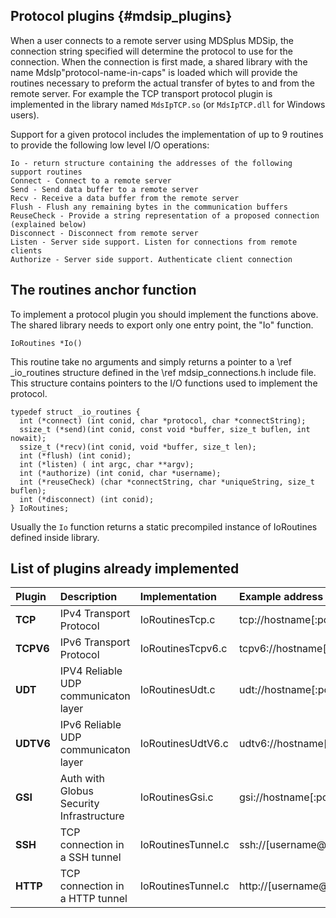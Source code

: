 Protocol plugins {#mdsip_plugins}
----------------

When a user connects to a remote server using MDSplus MDSip, the connection string
specified will determine the protocol to use for the connection.
When the connection is first made, a shared library with the name
MdsIp"protocol-name-in-caps" is loaded which will provide the routines necessary
to preform the actual transfer of bytes to and from the remote server.
For example the TCP transport protocol plugin is implemented in the library named
`MdsIpTCP.so` (or `MdsIpTCP.dll` for Windows users).


Support for a given protocol includes the implementation of up to 9 routines to
provide the following low level I/O operations:

    Io - return structure containing the addresses of the following support routines
    Connect - Connect to a remote server
    Send - Send data buffer to a remote server
    Recv - Receive a data buffer from the remote server
    Flush - Flush any remaining bytes in the communication buffers
    ReuseCheck - Provide a string representation of a proposed connection (explained below)
    Disconnect - Disconnect from remote server
    Listen - Server side support. Listen for connections from remote clients
    Authorize - Server side support. Authenticate client connection




The routines anchor function
----------------------------

To implement a protocol plugin you should implement the functions above.
The shared library needs to export only one entry point, the "Io" function.

    IoRoutines *Io()

This routine take no arguments and simply returns a pointer to a \ref
_io_routines structure defined in the \ref mdsip_connections.h include file.
This structure contains pointers to the I/O functions used to implement the
protocol.

    typedef struct _io_routines {
      int (*connect) (int conid, char *protocol, char *connectString);
      ssize_t (*send)(int conid, const void *buffer, size_t buflen, int nowait);
      ssize_t (*recv)(int conid, void *buffer, size_t len);
      int (*flush) (int conid);
      int (*listen) ( int argc, char **argv);
      int (*authorize) (int conid, char *username);
      int (*reuseCheck) (char *connectString, char *uniqueString, size_t buflen);
      int (*disconnect) (int conid);
    } IoRoutines;

Usually the `Io` function returns a static precompiled instance of IoRoutines
defined inside library.








List of plugins already implemented
-----------------------------------

 | Plugin    | Description                               |  Implementation    | Example address            |
 |:----------|:------------------------------------------|:-------------------|:---------------------------|
 | **TCP**   | IPv4 Transport Protocol                   | IoRoutinesTcp.c    | tcp://hostname[:port]      |
 | **TCPV6** | IPv6 Transport Protocol                   | IoRoutinesTcpv6.c  | tcpv6://hostname[:port]    |
 | **UDT**   | IPV4 Reliable UDP communicaton layer      | IoRoutinesUdt.c    | udt://hostname[:port]      |
 | **UDTV6** | IPv6 Reliable UDP communicaton layer      | IoRoutinesUdtV6.c  | udtv6://hostname[:port]    |
 | **GSI**   | Auth with Globus Security Infrastructure  | IoRoutinesGsi.c    | gsi://hostname[:port]      |
 | **SSH**   | TCP connection in a SSH tunnel            | IoRoutinesTunnel.c | ssh://[username@]hostname  |
 | **HTTP**  | TCP connection in a HTTP tunnel           | IoRoutinesTunnel.c | http://[username@]hostname |


